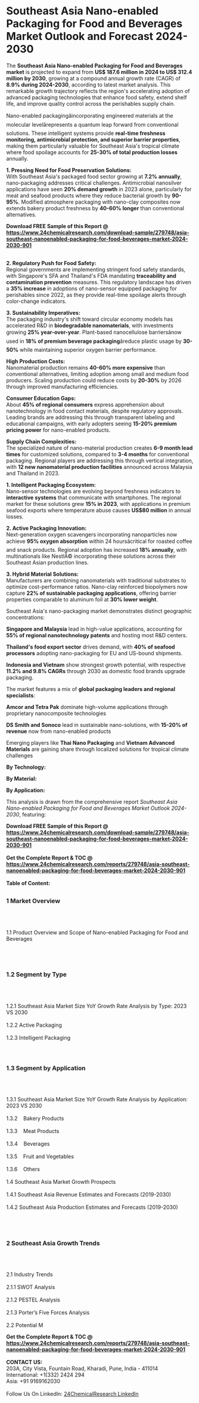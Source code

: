 <h1>Southeast Asia Nano-enabled Packaging for Food and Beverages Market Outlook and Forecast 2024-2030</h1><p>The <strong>Southeast Asia Nano-enabled Packaging for Food and Beverages market</strong> is projected to expand from <strong>US$ 187.6 million in 2024 to US$ 312.4 million by 2030</strong>, growing at a compound annual growth rate (CAGR) of <strong>8.9% during 2024-2030</strong>, according to latest market analysis. This remarkable growth trajectory reflects the region's accelerating adoption of advanced packaging technologies that enhance food safety, extend shelf life, and improve quality control across the perishables supply chain.</p><p>Nano-enabled packagingâincorporating engineered materials at the molecular levelârepresents a quantum leap forward from conventional solutions. These intelligent systems provide <strong>real-time freshness monitoring, antimicrobial protection, and superior barrier properties</strong>, making them particularly valuable for Southeast Asia's tropical climate where food spoilage accounts for <strong>25-30% of total production losses</strong> annually.</p><p><strong>1. Pressing Need for Food Preservation Solutions:</strong><br>
With Southeast Asia's packaged food sector growing at <strong>7.2% annually</strong>, nano-packaging addresses critical challenges. Antimicrobial nanosilver applications have seen <strong>20% demand growth</strong> in 2023 alone, particularly for meat and seafood products where they reduce bacterial growth by <strong>90-95%</strong>. Modified atmosphere packaging with nano-clay composites now extends bakery product freshness by <strong>40-60% longer</strong> than conventional alternatives.</p><div><b>Download FREE Sample of this Report @ 
            <a href="https://www.24chemicalresearch.com/download-sample/279748/asia-southeast-nanoenabled-packaging-for-food-beverages-market-2024-2030-901">
            https://www.24chemicalresearch.com/download-sample/279748/asia-southeast-nanoenabled-packaging-for-food-beverages-market-2024-2030-901</a></b></div><br><p><strong>2. Regulatory Push for Food Safety:</strong><br>
Regional governments are implementing stringent food safety standards, with Singapore's SFA and Thailand's FDA mandating <strong>traceability and contamination prevention</strong> measures. This regulatory landscape has driven a <strong>35% increase</strong> in adoptions of nano-sensor equipped packaging for perishables since 2022, as they provide real-time spoilage alerts through color-change indicators.</p><p><strong>3. Sustainability Imperatives:</strong><br>
The packaging industry's shift toward circular economy models has accelerated R&amp;D in <strong>biodegradable nanomaterials</strong>, with investments growing <strong>25% year-over-year</strong>. Plant-based nanocellulose barriersânow used in <strong>18% of premium beverage packaging</strong>âreduce plastic usage by <strong>30-50%</strong> while maintaining superior oxygen barrier performance.</p><p><strong>High Production Costs:</strong><br>
Nanomaterial production remains <strong>40-60% more expensive</strong> than conventional alternatives, limiting adoption among small and medium food producers. Scaling production could reduce costs by <strong>20-30%</strong> by 2026 through improved manufacturing efficiencies.</p><p><strong>Consumer Education Gaps:</strong><br>
About <strong>45% of regional consumers</strong> express apprehension about nanotechnology in food contact materials, despite regulatory approvals. Leading brands are addressing this through transparent labeling and educational campaigns, with early adopters seeing <strong>15-20% premium pricing power</strong> for nano-enabled products.</p><p><strong>Supply Chain Complexities:</strong><br>
The specialized nature of nano-material production creates <strong>6-9 month lead times</strong> for customized solutions, compared to <strong>3-4 months</strong> for conventional packaging. Regional players are addressing this through vertical integration, with <strong>12 new nanomaterial production facilities</strong> announced across Malaysia and Thailand in 2023.</p><p><strong>1. Intelligent Packaging Ecosystem:</strong><br>
Nano-sensor technologies are evolving beyond freshness indicators to <strong>interactive systems</strong> that communicate with smartphones. The regional market for these solutions grew <strong>15% in 2023</strong>, with applications in premium seafood exports where temperature abuse causes <strong>US$80 million</strong> in annual losses.</p><p><strong>2. Active Packaging Innovation:</strong><br>
Next-generation oxygen scavengers incorporating nanoparticles now achieve <strong>95% oxygen absorption</strong> within 24 hoursâcritical for roasted coffee and snack products. Regional adoption has increased <strong>18% annually</strong>, with multinationals like NestlÃ© incorporating these solutions across their Southeast Asian production lines.</p><p><strong>3. Hybrid Material Solutions:</strong><br>
Manufacturers are combining nanomaterials with traditional substrates to optimize cost-performance ratios. Nano-clay reinforced biopolymers now capture <strong>22% of sustainable packaging applications</strong>, offering barrier properties comparable to aluminum foil at <strong>30% lower weight</strong>.</p><p>Southeast Asia's nano-packaging market demonstrates distinct geographic concentrations:</p><p><strong>Singapore and Malaysia</strong> lead in high-value applications, accounting for <strong>55% of regional nanotechnology patents</strong> and hosting most R&amp;D centers.</p><p><strong>Thailand's food export sector</strong> drives demand, with <strong>40% of seafood processors</strong> adopting nano-packaging for EU and US-bound shipments.</p><p><strong>Indonesia and Vietnam</strong> show strongest growth potential, with respective <strong>11.2% and 9.8% CAGRs</strong> through 2030 as domestic food brands upgrade packaging.</p><p>The market features a mix of <strong>global packaging leaders and regional specialists</strong>:</p><p><strong>Amcor and Tetra Pak</strong> dominate high-volume applications through proprietary nanocomposite technologies</p><p><strong>DS Smith and Sonoco</strong> lead in sustainable nano-solutions, with <strong>15-20% of revenue</strong> now from nano-enabled products</p><p>Emerging players like <strong>Thai Nano Packaging</strong> and <strong>Vietnam Advanced Materials</strong> are gaining share through localized solutions for tropical climate challenges</p><p><strong>By Technology:</strong></p><p><strong>By Material:</strong></p><p><strong>By Application:</strong></p><p>This analysis is drawn from the comprehensive report <em>Southeast Asia Nano-enabled Packaging for Food and Beverages Market Outlook 2024-2030</em>, featuring:</p><div><b>Download FREE Sample of this Report @ 
            <a href="https://www.24chemicalresearch.com/download-sample/279748/asia-southeast-nanoenabled-packaging-for-food-beverages-market-2024-2030-901">
            https://www.24chemicalresearch.com/download-sample/279748/asia-southeast-nanoenabled-packaging-for-food-beverages-market-2024-2030-901</a></b></div><br><div><b>Get the Complete Report & TOC @ 
            <a href="https://www.24chemicalresearch.com/reports/279748/asia-southeast-nanoenabled-packaging-for-food-beverages-market-2024-2030-901">
            https://www.24chemicalresearch.com/reports/279748/asia-southeast-nanoenabled-packaging-for-food-beverages-market-2024-2030-901</a></b></div><br>
            <b>Table of Content:</b><p><h2><span style="font-size:16px"><strong>1 Market Overview&nbsp;&nbsp; &nbsp;</strong></span></h2><br />
<br />
<p>1.1 Product Overview and Scope of Nano-enabled Packaging for Food and Beverages&nbsp;</p><br />
<br />
<h2><strong><span style="font-size:16px">1.2 Segment by Type&nbsp;&nbsp; &nbsp;</span></strong></h2><br />
<br />
<p>1.2.1 Southeast Asia Market Size YoY Growth Rate Analysis by Type: 2023 VS 2030&nbsp;&nbsp; &nbsp;<br /><br />
1.2.2 Active Packaging&nbsp;&nbsp; &nbsp;<br /><br />
1.2.3 Intelligent Packaging<br /><br />
<br />
<h2><span style="font-size:16px"><strong>1.3 Segment by Application&nbsp;&nbsp;</strong></span></h2><br />
<br />
<p>1.3.1 Southeast Asia Market Size YoY Growth Rate Analysis by Application: 2023 VS 2030&nbsp;&nbsp; &nbsp;<br /><br />
1.3.2&nbsp;&nbsp; &nbsp;Bakery Products<br /><br />
1.3.3&nbsp;&nbsp; &nbsp;Meat Products<br /><br />
1.3.4&nbsp;&nbsp; &nbsp;Beverages<br /><br />
1.3.5&nbsp;&nbsp; &nbsp;Fruit and Vegetables<br /><br />
1.3.6&nbsp;&nbsp; &nbsp;Others<br /><br />
1.4 Southeast Asia Market Growth Prospects&nbsp;&nbsp; &nbsp;<br /><br />
1.4.1 Southeast Asia Revenue Estimates and Forecasts (2019-2030)&nbsp;&nbsp; &nbsp;<br /><br />
1.4.2 Southeast Asia Production Estimates and Forecasts (2019-2030)&nbsp;&nbsp;</p><br />
<br />
<h2><span style="font-size:16px"><strong>2 Southeast Asia Growth Trends&nbsp;&nbsp; &nbsp;</strong></span></h2><br />
<br />
<p>2.1 Industry Trends&nbsp;&nbsp; &nbsp;<br /><br />
2.1.1 SWOT Analysis&nbsp;&nbsp; &nbsp;<br /><br />
2.1.2 PESTEL Analysis&nbsp;&nbsp; &nbsp;<br /><br />
2.1.3 Porter&rsquo;s Five Forces Analysis&nbsp;&nbsp; &nbsp;<br /><br />
2.2 Potential M</p><div><b>Get the Complete Report & TOC @ 
            <a href="https://www.24chemicalresearch.com/reports/279748/asia-southeast-nanoenabled-packaging-for-food-beverages-market-2024-2030-901">
            https://www.24chemicalresearch.com/reports/279748/asia-southeast-nanoenabled-packaging-for-food-beverages-market-2024-2030-901</a></b></div><br><b>CONTACT US:</b><br>
            203A, City Vista, Fountain Road, Kharadi, Pune, India - 411014<br>
            International: +1(332) 2424 294<br>
            Asia: +91 9169162030 <br><br>
            Follow Us On LinkedIn: <a href="https://www.linkedin.com/company/24chemicalresearch/">24ChemicalResearch LinkedIn</a>